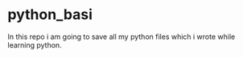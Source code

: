 # python_basi
In this repo i am going to save all my python files which i wrote while learning python.
